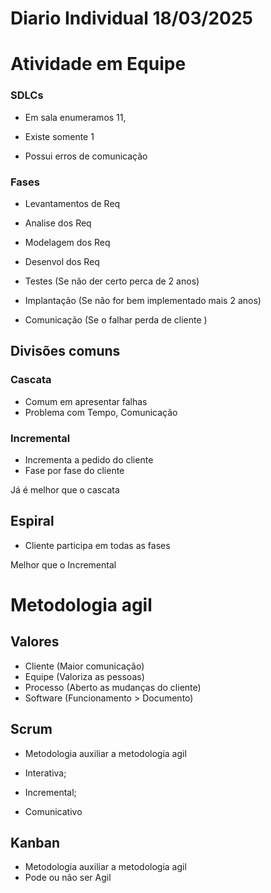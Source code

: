 # Diario Individual 18/03/2025 

# Atividade em Equipe

### SDLCs

 - Em sala enumeramos 11, 
 - Existe somente 1
 
 - Possui erros de comunicação

### Fases
 - Levantamentos de Req

 - Analise dos Req

 - Modelagem dos Req

 - Desenvol dos Req

 - Testes (Se não der certo perca de 2 anos)

 - Implantação (Se não for bem implementado mais 2 anos)

 - Comunicação (Se o falhar perda de cliente )

## Divisões comuns

### Cascata
 - Comum em apresentar falhas
 - Problema com Tempo, Comunicação
 ### Incremental

- Incrementa a pedido do cliente
- Fase por fase do cliente

Já é melhor que o cascata

## Espiral

- Cliente participa em todas as fases

Melhor que o Incremental

# Metodologia agil
## Valores

- Cliente (Maior comunicação)
- Equipe (Valoriza as pessoas)
- Processo (Aberto as mudanças do cliente)
- Software (Funcionamento > Documento)

## Scrum

- Metodologia auxiliar a metodologia agil

- Interativa;
- Incremental;
- Comunicativo

## Kanban

 - Metodologia auxiliar a metodologia agil
 - Pode ou não ser Agil